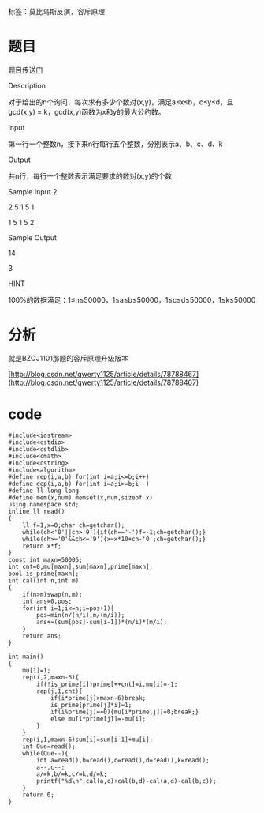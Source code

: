 ﻿---
tags: 
 - 莫比乌斯反演
 - 数论
 - 容斥原理
grammar_cjkRuby: true
catalog: true
layout:  post
header-img: "img/header/P15.jpg"
preview-img: "/img/preview/P55.jpg"
---
标签：莫比乌斯反演，容斥原理

# 题目

[题目传送门](http://www.lydsy.com/JudgeOnline/problem.php?id=2301)

Description

对于给出的n个询问，每次求有多少个数对(x,y)，满足a≤x≤b，c≤y≤d，且gcd(x,y) = k，gcd(x,y)函数为x和y的最大公约数。



Input

第一行一个整数n，接下来n行每行五个整数，分别表示a、b、c、d、k

 
Output

共n行，每行一个整数表示满足要求的数对(x,y)的个数

 
Sample Input
2



2 5 1 5 1



1 5 1 5 2



 



Sample Output


14



3



 



HINT



100%的数据满足：1≤n≤50000，1≤a≤b≤50000，1≤c≤d≤50000，1≤k≤50000

# 分析

就是BZOJ1101那题的容斥原理升级版本

[http://blog.csdn.net/qwerty1125/article/details/78788467](http://blog.csdn.net/qwerty1125/article/details/78788467)

# code

```
#include<iostream>
#include<cstdio>
#include<cstdlib>
#include<cmath>
#include<cstring>
#include<algorithm>
#define rep(i,a,b) for(int i=a;i<=b;i++)
#define dep(i,a,b) for(int i=a;i>=b;i--)
#define ll long long
#define mem(x,num) memset(x,num,sizeof x)
using namespace std;
inline ll read()
{
	ll f=1,x=0;char ch=getchar();
	while(ch<'0'||ch>'9'){if(ch=='-')f=-1;ch=getchar();}
	while(ch>='0'&&ch<='9'){x=x*10+ch-'0';ch=getchar();}
	return x*f;
}
const int maxn=50006;
int cnt=0,mu[maxn],sum[maxn],prime[maxn];
bool is_prime[maxn];
int cal(int n,int m)
{
	if(n>m)swap(n,m);
	int ans=0,pos;
	for(int i=1;i<=n;i=pos+1){
		pos=min(n/(n/i),m/(m/i));
		ans+=(sum[pos]-sum[i-1])*(n/i)*(m/i);
	}
	return ans;
}

int main()
{
	mu[1]=1;
	rep(i,2,maxn-6){
		if(!is_prime[i])prime[++cnt]=i,mu[i]=-1;
		rep(j,1,cnt){
			if(i*prime[j]>maxn-6)break;
			is_prime[prime[j]*i]=1;
			if(i%prime[j]==0){mu[i*prime[j]]=0;break;}
			else mu[i*prime[j]]=-mu[i];
		}
	}
	rep(i,1,maxn-6)sum[i]=sum[i-1]+mu[i];
	int Que=read();
	while(Que--){
		int a=read(),b=read(),c=read(),d=read(),k=read();
		a--,c--;
		a/=k,b/=k,c/=k,d/=k;
		printf("%d\n",cal(a,c)+cal(b,d)-cal(a,d)-cal(b,c));
	}
	return 0;
}
```